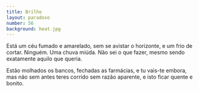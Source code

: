 ```yaml
---
title: Brilho
layout: paradoxo
number: 56
background: heat.jpg
---
```


Está um céu fumado e amarelado, sem se avistar o horizonte, e um frio de cortar. Ninguém. Uma chuva miúda. Não sei o que fazer, mesmo sendo exatamente aquilo que queria.

Estão molhados os bancos, fechadas as farmácias, e tu vais-te embora, mas não sem antes teres corrido sem razão aparente, e isto ficar quente e bonito.
